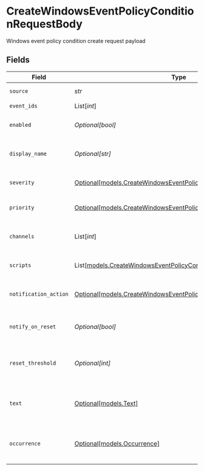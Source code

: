 # CreateWindowsEventPolicyConditionRequestBody

Windows event policy condition create request payload


## Fields

| Field                                                                                                                                    | Type                                                                                                                                     | Required                                                                                                                                 | Description                                                                                                                              |
| ---------------------------------------------------------------------------------------------------------------------------------------- | ---------------------------------------------------------------------------------------------------------------------------------------- | ---------------------------------------------------------------------------------------------------------------------------------------- | ---------------------------------------------------------------------------------------------------------------------------------------- |
| `source`                                                                                                                                 | *str*                                                                                                                                    | :heavy_check_mark:                                                                                                                       | Event Source                                                                                                                             |
| `event_ids`                                                                                                                              | List[*int*]                                                                                                                              | :heavy_check_mark:                                                                                                                       | Event IDs                                                                                                                                |
| `enabled`                                                                                                                                | *Optional[bool]*                                                                                                                         | :heavy_minus_sign:                                                                                                                       | Policy condition enabled                                                                                                                 |
| `display_name`                                                                                                                           | *Optional[str]*                                                                                                                          | :heavy_minus_sign:                                                                                                                       | Policy condition display name                                                                                                            |
| `severity`                                                                                                                               | [Optional[models.CreateWindowsEventPolicyConditionSeverity]](../models/createwindowseventpolicyconditionseverity.md)                     | :heavy_minus_sign:                                                                                                                       | Policy condition severity                                                                                                                |
| `priority`                                                                                                                               | [Optional[models.CreateWindowsEventPolicyConditionPriority]](../models/createwindowseventpolicyconditionpriority.md)                     | :heavy_minus_sign:                                                                                                                       | Policy condition priority                                                                                                                |
| `channels`                                                                                                                               | List[*int*]                                                                                                                              | :heavy_minus_sign:                                                                                                                       | Policy condition notification channels                                                                                                   |
| `scripts`                                                                                                                                | List[[models.CreateWindowsEventPolicyConditionScripts](../models/createwindowseventpolicyconditionscripts.md)]                           | :heavy_minus_sign:                                                                                                                       | Policy condition scripts                                                                                                                 |
| `notification_action`                                                                                                                    | [Optional[models.CreateWindowsEventPolicyConditionNotificationAction]](../models/createwindowseventpolicyconditionnotificationaction.md) | :heavy_minus_sign:                                                                                                                       | Policy condition notification action                                                                                                     |
| `notify_on_reset`                                                                                                                        | *Optional[bool]*                                                                                                                         | :heavy_minus_sign:                                                                                                                       | Policy condition notify on reset                                                                                                         |
| `reset_threshold`                                                                                                                        | *Optional[int]*                                                                                                                          | :heavy_minus_sign:                                                                                                                       | Policy condition reset threshold (seconds)                                                                                               |
| `text`                                                                                                                                   | [Optional[models.Text]](../models/text.md)                                                                                               | :heavy_minus_sign:                                                                                                                       | Windows event policy condition text                                                                                                      |
| `occurrence`                                                                                                                             | [Optional[models.Occurrence]](../models/occurrence.md)                                                                                   | :heavy_minus_sign:                                                                                                                       | Windows event policy condition occurrence                                                                                                |